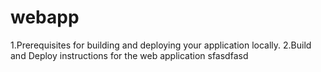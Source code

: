 # webapp

1.Prerequisites for building and deploying your application locally.
2.Build and Deploy instructions for the web application
sfasdfasd
